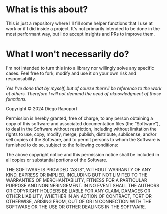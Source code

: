 # What is this about?
This is just a repository where I'll fill some helper functions that I use at work or if I did inside a project. It's not primarily intended to be done in the most performant way, but I do accept insights and PRs to improve them.

# What I won't necessarily do?
I'm not intended to turn this into a library nor willingly solve any specific cases. Feel free to fork, modify and use it on your own risk and responsability.

_Yes I've done that by myself, but of course there'll be reference to the work of others. Therefore I will not demand the need of aknowledgment of those functions._


Copyright © 2024 Diego Rapoport

Permission is hereby granted, free of charge, to any person obtaining a copy of this software and associated documentation files (the “Software”), to deal in the Software without restriction, including without limitation the rights to use, copy, modify, merge, publish, distribute, sublicense, and/or sell copies of the Software, and to permit persons to whom the Software is furnished to do so, subject to the following conditions:

The above copyright notice and this permission notice shall be included in all copies or substantial portions of the Software.

THE SOFTWARE IS PROVIDED “AS IS”, WITHOUT WARRANTY OF ANY KIND, EXPRESS OR IMPLIED, INCLUDING BUT NOT LIMITED TO THE WARRANTIES OF MERCHANTABILITY, FITNESS FOR A PARTICULAR PURPOSE AND NONINFRINGEMENT. IN NO EVENT SHALL THE AUTHORS OR COPYRIGHT HOLDERS BE LIABLE FOR ANY CLAIM, DAMAGES OR OTHER LIABILITY, WHETHER IN AN ACTION OF CONTRACT, TORT OR OTHERWISE, ARISING FROM, OUT OF OR IN CONNECTION WITH THE SOFTWARE OR THE USE OR OTHER DEALINGS IN THE SOFTWARE.
